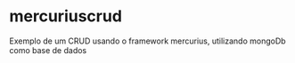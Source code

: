 # mercuriuscrud
Exemplo de um CRUD usando o framework mercurius, utilizando mongoDb como base de dados
